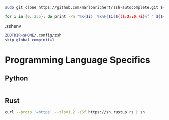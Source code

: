 ```bash
sudo git clone https://github.com/marlonrichert/zsh-autocomplete.git ${ZSH_CUSTOM:-~/.oh-my-zsh/custom}/plugins/zsh-autocomplete

```

```bash
for i in {0..255}; do print -Pn "%K{$i}  %k%F{$i}${(l:3::0:)i}%f " ${${(M)$((i%6)):#3}:+$'\n'}; done

```

.zshenv

```bash
ZDOTDIR=$HOME/.config/zsh
skip_global_compinit=1
```

# Programming Language Specifics

## Python

```bash

```

## Rust

```bash
curl --proto '=https' --tlsv1.2 -sSf https://sh.rustup.rs | sh
```
